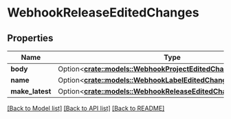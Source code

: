 # WebhookReleaseEditedChanges

## Properties

Name | Type | Description | Notes
------------ | ------------- | ------------- | -------------
**body** | Option<[**crate::models::WebhookProjectEditedChangesBody**](webhook_project_edited_changes_body.md)> |  | [optional]
**name** | Option<[**crate::models::WebhookLabelEditedChangesName**](webhook_label_edited_changes_name.md)> |  | [optional]
**make_latest** | Option<[**crate::models::WebhookReleaseEditedChangesMakeLatest**](webhook_release_edited_changes_make_latest.md)> |  | [optional]

[[Back to Model list]](../README.md#documentation-for-models) [[Back to API list]](../README.md#documentation-for-api-endpoints) [[Back to README]](../README.md)



